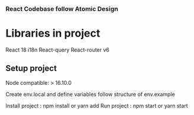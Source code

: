 ### React Codebase follow Atomic Design

# Libraries in project

React 18
i18n
React-query
React-router v6

## Setup project

Node compatible: > 16.10.0

Create env.local and define variables follow structure of env.example

Install project : npm install or yarn add
Run project : npm start or yarn start
